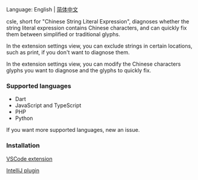 Language: English | [简体中文](./README_zh.md)

csle, short for "Chinese String Literal Expression", diagnoses whether the string literal expression contains Chinese characters, and can quickly fix them between simplified or traditional glyphs.

In the extension settings view, you can exclude strings in certain locations, such as print, if you don't want to diagnose them.

In the extension settings view, you can modify the Chinese characters glyphs you want to diagnose and the glyphs to quickly fix.

### Supported languages

- Dart
- JavaScript and TypeScript
- PHP
- Python

If you want more supported languages, new an issue.

### Installation

[VSCode extension](https://marketplace.visualstudio.com/items?itemName=amlzq.csle-diagnostic)

[IntelliJ plugin](https://plugins.jetbrains.com/plugin/26834-chinese-expression-inspection)
